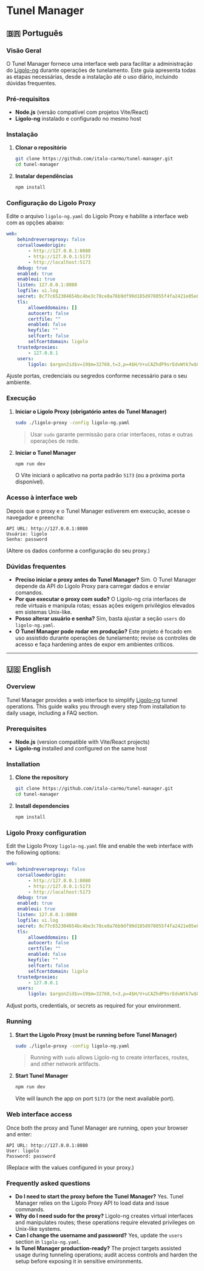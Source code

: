 # Tunel Manager

## 🇧🇷 Português

### Visão Geral
O Tunel Manager fornece uma interface web para facilitar a administração do [Ligolo-ng](https://github.com/nicocha30/ligolo-ng) durante operações de tunelamento. Este guia apresenta todas as etapas necessárias, desde a instalação até o uso diário, incluindo dúvidas frequentes.

### Pré-requisitos
- **Node.js** (versão compatível com projetos Vite/React)
- **Ligolo-ng** instalado e configurado no mesmo host

### Instalação
1. **Clonar o repositório**
   ```bash
   git clone https://github.com/italo-carmo/tunel-manager.git
   cd tunel-manager
   ```
2. **Instalar dependências**
   ```bash
   npm install
   ```

### Configuração do Ligolo Proxy
Edite o arquivo `ligolo-ng.yaml` do Ligolo Proxy e habilite a interface web com as opções abaixo:
```yaml
web:
    behindreverseproxy: false
    corsallowedorigin:
        - http://127.0.0.1:8080
        - http://127.0.0.1:5173
        - http://localhost:5173
    debug: true
    enabled: true
    enableui: true
    listen: 127.0.0.1:8080
    logfile: ui.log
    secret: 8c77c652304654bc4be3c78ce8a76b9df99d185d978055f4fa2421e05e8ad164
    tls:
        alloweddomains: []
        autocert: false
        certfile: ""
        enabled: false
        keyfile: ""
        selfcert: false
        selfcertdomain: ligolo
    trustedproxies:
        - 127.0.0.1
    users:
        ligolo: $argon2id$v=19$m=32768,t=3,p=4$H/V+uCAZhdP9srEdvWtk7w$0qo3fCMUVWLdRnupiYd+uYZRTmvSFqI19tDN+FI7Mzc
```
Ajuste portas, credenciais ou segredos conforme necessário para o seu ambiente.

### Execução
1. **Iniciar o Ligolo Proxy (obrigatório antes do Tunel Manager)**
   ```bash
   sudo ./ligolo-proxy -config ligolo-ng.yaml
   ```
   > Usar `sudo` garante permissão para criar interfaces, rotas e outras operações de rede.

2. **Iniciar o Tunel Manager**
   ```bash
   npm run dev
   ```
   O Vite iniciará o aplicativo na porta padrão `5173` (ou a próxima porta disponível).

### Acesso à interface web
Depois que o proxy e o Tunel Manager estiverem em execução, acesse o navegador e preencha:
```
API URL: http://127.0.0.1:8080
Usuário: ligolo
Senha: password
```
(Altere os dados conforme a configuração do seu proxy.)

### Dúvidas frequentes
- **Preciso iniciar o proxy antes do Tunel Manager?**  Sim. O Tunel Manager depende da API do Ligolo Proxy para carregar dados e enviar comandos.
- **Por que executar o proxy com sudo?**  O Ligolo-ng cria interfaces de rede virtuais e manipula rotas; essas ações exigem privilégios elevados em sistemas Unix-like.
- **Posso alterar usuário e senha?**  Sim, basta ajustar a seção `users` do `ligolo-ng.yaml`.
- **O Tunel Manager pode rodar em produção?**  Este projeto é focado em uso assistido durante operações de tunelamento; revise os controles de acesso e faça hardening antes de expor em ambientes críticos.

---

## 🇺🇸 English

### Overview
Tunel Manager provides a web interface to simplify [Ligolo-ng](https://github.com/nicocha30/ligolo-ng) tunnel operations. This guide walks you through every step from installation to daily usage, including a FAQ section.

### Prerequisites
- **Node.js** (version compatible with Vite/React projects)
- **Ligolo-ng** installed and configured on the same host

### Installation
1. **Clone the repository**
   ```bash
   git clone https://github.com/italo-carmo/tunel-manager.git
   cd tunel-manager
   ```
2. **Install dependencies**
   ```bash
   npm install
   ```

### Ligolo Proxy configuration
Edit the Ligolo Proxy `ligolo-ng.yaml` file and enable the web interface with the following options:
```yaml
web:
    behindreverseproxy: false
    corsallowedorigin:
        - http://127.0.0.1:8080
        - http://127.0.0.1:5173
        - http://localhost:5173
    debug: true
    enabled: true
    enableui: true
    listen: 127.0.0.1:8080
    logfile: ui.log
    secret: 8c77c652304654bc4be3c78ce8a76b9df99d185d978055f4fa2421e05e8ad164
    tls:
        alloweddomains: []
        autocert: false
        certfile: ""
        enabled: false
        keyfile: ""
        selfcert: false
        selfcertdomain: ligolo
    trustedproxies:
        - 127.0.0.1
    users:
        ligolo: $argon2id$v=19$m=32768,t=3,p=4$H/V+uCAZhdP9srEdvWtk7w$0qo3fCMUVWLdRnupiYd+uYZRTmvSFqI19tDN+FI7Mzc
```
Adjust ports, credentials, or secrets as required for your environment.

### Running
1. **Start the Ligolo Proxy (must be running before Tunel Manager)**
   ```bash
   sudo ./ligolo-proxy -config ligolo-ng.yaml
   ```
   > Running with `sudo` allows Ligolo-ng to create interfaces, routes, and other network artifacts.

2. **Start Tunel Manager**
   ```bash
   npm run dev
   ```
   Vite will launch the app on port `5173` (or the next available port).

### Web interface access
Once both the proxy and Tunel Manager are running, open your browser and enter:
```
API URL: http://127.0.0.1:8080
User: ligolo
Password: password
```
(Replace with the values configured in your proxy.)

### Frequently asked questions
- **Do I need to start the proxy before the Tunel Manager?**  Yes. Tunel Manager relies on the Ligolo Proxy API to load data and issue commands.
- **Why do I need sudo for the proxy?**  Ligolo-ng creates virtual interfaces and manipulates routes; these operations require elevated privileges on Unix-like systems.
- **Can I change the username and password?**  Yes, update the `users` section in `ligolo-ng.yaml`.
- **Is Tunel Manager production-ready?**  The project targets assisted usage during tunneling operations; audit access controls and harden the setup before exposing it in sensitive environments.
